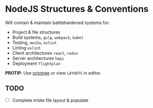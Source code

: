 # NodeJS Structures & Conventions

Will contain & maintain battlehardened systems for:
- Project & file structures
- Build systems, `gulp`, `webpack`, `babel`
- Testing, `mocha`, `eslint`
- Linting `eslint`
- Client architectures `react`, `redux`
- Server architectures `hapi`
- Deployment `flightplan`

**PROTIP**: Use [octotree](https://chrome.google.com/webstore/detail/octotree/bkhaagjahfmjljalopjnoealnfndnagc) or view `LAYOUTS` in editor.

## TODO

- [ ] Complete `HYDRA` file layout & populate
